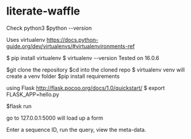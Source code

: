 # literate-waffle


Check python3
$python --version

Uses virtualenv 
https://docs.python-guide.org/dev/virtualenvs/#virtualenvironments-ref

$ pip install virtualenv
$ virtualenv --version
Tested on 16.0.6

$git clone the repository
$cd into the cloned repo
$ virtualenv venv
will create a venv folder
$pip install requirements

using Flask http://flask.pocoo.org/docs/1.0/quickstart/
$ export FLASK_APP=hello.py

$flask run 

go to 127.0.0.1:5000 will load up a form 


Enter a sequence ID, run the query, view the meta-data. 


